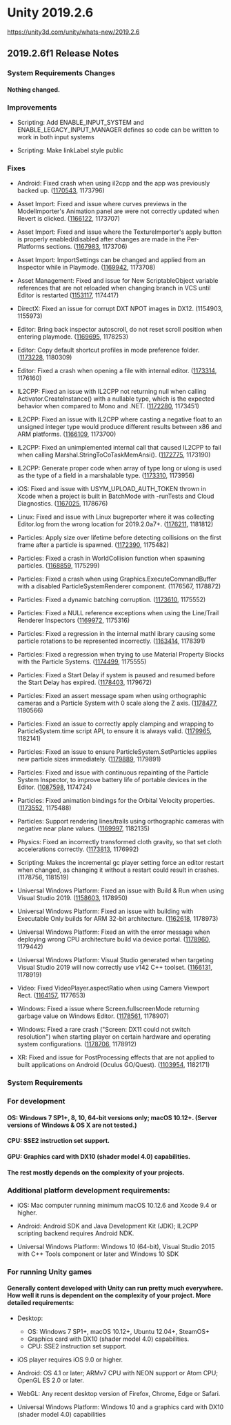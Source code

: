 # Unity 2019.2.6
https://unity3d.com/unity/whats-new/2019.2.6

## 2019.2.6f1 Release Notes


### System Requirements Changes

#### Nothing changed.

### Improvements
<ul>
<li><p>Scripting: Add ENABLE_INPUT_SYSTEM and ENABLE_LEGACY_INPUT_MANAGER defines so code can be written to work in both input systems</p></li>
<li><p>Scripting: Make linkLabel style public</p></li>
</ul>

### Fixes
<ul>
<li><p>Android: Fixed crash when using il2cpp and the app was previously backed up. (<a href="https://issuetracker.unity3d.com/issues/android-il2cpp-app-crashes-on-2019-dot-1-0a12-and-up-on-launch-if-old-il2cpp-files-from-2019-dot-1-0a11-and-below-are-backuped">1170543</a>, 1173796)</p></li>
<li><p>Asset Import: Fixed and issue where curves previews in the ModelImporter's Animation panel are were not correctly updated when Revert is clicked. (<a href="https://issuetracker.unity3d.com/issues/asset-importer-curve-preview-doesnt-update-on-reverting-changes">1166122</a>, 1173707)</p></li>
<li><p>Asset Import: Fixed and issue where the TextureImporter's apply button is properly enabled/disabled after changes are made in the Per-Platforms sections. (<a href="https://issuetracker.unity3d.com/issues/the-sprites-apply-button-is-not-registered-after-changing-the-settings-in-the-default-section-in-sprite-importer">1167983</a>, 1173706)</p></li>
<li><p>Asset Import: ImportSettings can be changed and applied from an Inspector while in Playmode. (<a href="https://issuetracker.unity3d.com/issues/applying-import-setting-changes-while-in-play-mode-throws-an-assetdatabase-dot-forcereserializeassets-exception">1169942</a>, 1173708)</p></li>
<li><p>Asset Management: Fixed and issue for New ScriptableObject variable references that are not reloaded when changing branch in VCS until Editor is restarted (<a href="https://issuetracker.unity3d.com/issues/new-scriptableobject-variable-references-are-not-reloaded-when-changing-branch-in-vcs-until-editor-is-restarted">1153117</a>, 1174417)</p></li>
<li><p>DirectX: Fixed an issue for corrupt DXT NPOT images in DX12. (1154903, 1155973)</p></li>
<li><p>Editor: Bring back inspector autoscroll, do not reset scroll position when entering playmode. (<a href="https://issuetracker.unity3d.com/issues/inspector-functionality-inspector-doesnt-scroll-to-the-bottom-when-attaching-any-component">1169695</a>, 1178253)</p></li>
<li><p>Editor: Copy default shortcut profiles in mode preference folder. (<a href="https://issuetracker.unity3d.com/issues/shortcut-manager-user-created-shortcut-profiles-are-missing-after-upgrading-to-newer-version">1173228</a>, 1180309)</p></li>
<li><p>Editor: Fixed a crash when opening a file with internal editor. (<a href="https://issuetracker.unity3d.com/issues/mac-crashes-on-pthread-kill-when-opening-a-script-when-theres-no-visual-studio-installed">1173314</a>, 1176160)</p></li>
<li><p>IL2CPP: Fixed an issue with IL2CPP not returning null when calling Activator.CreateInstance() with a nullable type, which is the expected behavior when compared to Mono and .NET. (<a href="https://issuetracker.unity3d.com/issues/android-activator-dot-createinstance-type-behaves-differently-with-nullable-types-on-mono-and-il2cpp">1172280</a>, 1173451)</p></li>
<li><p>IL2CPP: Fixed an issue with IL2CPP where casting a negative float to an unsigned integer type would produce different results between x86 and ARM platforms. (<a href="https://issuetracker.unity3d.com/issues/inconsistent-results-when-casting-a-negative-float-to-uint">1166109</a>, 1173700)</p></li>
<li><p>IL2CPP: Fixed an unimplemented internal call that caused IL2CPP to fail when calling Marshal.StringToCoTaskMemAnsi(). (<a href="https://issuetracker.unity3d.com/issues/crash-slash-notsupportedexception-when-calling-system-dot-runtime-dot-interopservices-dot-marshal-dot-stringtoallocatedmemoryutf8-on-il2cpp">1172775</a>, 1173190)</p></li>
<li><p>IL2CPP: Generate proper code when array of type long or ulong is used as the type of a field in a marshalable type. (<a href="https://issuetracker.unity3d.com/issues/il2cpp-build-fails-when-compiling-a-struct-with-a-long-array-inside-it">1173310</a>, 1173956)</p></li>
<li><p>iOS: Fixed and issue with USYM_UPLOAD_AUTH_TOKEN thrown in Xcode when a project is built in BatchMode with -runTests and Cloud Diagnostics. (<a href="https://issuetracker.unity3d.com/issues/usym-upload-auth-token-is-thrown-in-xcode-when-the-project-is-built-in-batchmode-with-runtests-and-cloud-diagnostics-enabled">1167025</a>, 1178676)</p></li>
<li><p>Linux: Fixed and issue with Linux bugreporter where it was collecting Editor.log from the wrong location for 2019.2.0a7+. (<a href="https://issuetracker.unity3d.com/issues/linux-bugreporter-is-collecting-editor-dot-log-from-wrong-location-for-2019-dot-2-0a7-plus">1176211</a>, 1181812)</p></li>
<li><p>Particles: Apply size over lifetime before detecting collisions on the first frame after a particle is spawned. (<a href="https://issuetracker.unity3d.com/issues/size-over-lifetime-does-not-affect-collider-size-in-the-initial-collision-of-a-particle">1172390</a>, 1175482)</p></li>
<li><p>Particles: Fixed a crash in WorldCollision function when spawning particles. (<a href="https://issuetracker.unity3d.com/issues/worldcollision-crashes-when-spawning-particles-with-world-collision-enabled">1168859</a>, 1175299)</p></li>
<li><p>Particles: Fixed a crash when using Graphics.ExecuteCommandBuffer with a disabled ParticleSystemRenderer component. (1176567, 1178872)</p></li>
<li><p>Particles: Fixed a dynamic batching corruption. (<a href="https://issuetracker.unity3d.com/issues/particle-trails-use-the-wrong-texture-when-several-particlesystems-are-being-rendered-with-different-textures">1173610</a>, 1175552)</p></li>
<li><p>Particles: Fixed a NULL reference exceptions when using the Line/Trail Renderer Inspectors (<a href="https://issuetracker.unity3d.com/issues/trail-renderer-add-key-does-not-add-any-keys-to-trails-width-curve">1169972</a>, 1175316)</p></li>
<li><p>Particles: Fixed a regression in the internal mathl ibrary causing some particle rotations to be represented incorrectly. (<a href="https://issuetracker.unity3d.com/issues/particle-system-billboard-particles-are-invisible-when-specific-3d-start-rotation-with-random-between-2-constants-is-applied">1163414</a>, 1178391)</p></li>
<li><p>Particles: Fixed a regression when trying to use Material Property Blocks with the Particle Systems. (<a href="https://issuetracker.unity3d.com/issues/particle-system-renderer-is-not-updated-during-runtime-when-setpropertyblock-is-used">1174499</a>, 1175555)</p></li>
<li><p>Particles: Fixed a Start Delay if system is paused and resumed before the Start Delay has expired. (<a href="https://issuetracker.unity3d.com/issues/particle-system-start-delay-gets-reset-in-child-systems-when-pausing-and-then-unpausing-the-particle-effect">1178403</a>, 1179672)</p></li>
<li><p>Particles: Fixed an assert message spam when using orthographic cameras and a Particle System with 0 scale along the Z axis. (<a href="https://issuetracker.unity3d.com/issues/assertion-failed-on-expression-error-is-thrown-when-orthographic-camera-and-a-particle-system-with-specific-settings-are-used">1178477</a>, 1180566)</p></li>
<li><p>Particles: Fixed an issue to correctly apply clamping and wrapping to ParticleSystem.time script API, to ensure it is always valid. (<a href="https://issuetracker.unity3d.com/issues/particlesystem-dot-time-script-api-can-set-invalid-time-values">1179965</a>, 1182141)</p></li>
<li><p>Particles: Fixed an issue to ensure ParticleSystem.SetParticles applies new particle sizes immediately. (<a href="https://issuetracker.unity3d.com/issues/calling-particlesystem-dot-setparticles-does-not-apply-sizes-until-the-next-update-frame">1179889</a>, 1179891)</p></li>
<li><p>Particles: Fixed and issue with continuous repainting of the Particle System Inspector, to improve battery life of portable devices in the Editor. (<a href="https://issuetracker.unity3d.com/issues/particle-system-inspector-continuously-repaints-when-the-particle-system-is-stopped">1087598</a>, 1174724)</p></li>
<li><p>Particles: Fixed animation bindings for the Orbital Velocity properties. (<a href="https://issuetracker.unity3d.com/issues/particle-systems-orbital-and-offset-values-are-locked-and-affect-other-values-when-changed-in-the-animation-window">1173552</a>, 1175488)</p></li>
<li><p>Particles: Support rendering lines/trails using orthographic cameras with negative near plane values. (<a href="https://issuetracker.unity3d.com/issues/linerenderer-line-is-not-rendered-when-it-is-in-between-orthographic-camera-position-and-the-actual-camera-rendering-position">1169997</a>, 1182135)</p></li>
<li><p>Physics: Fixed an incorrectly transformed cloth gravity, so that set cloth accelerations correctly. (<a href="https://issuetracker.unity3d.com/issues/gameobject-with-cloth-component-is-affected-by-high-external-force-when-in-play-mode">1173813</a>, 1176992)</p></li>
<li><p>Scripting: Makes the incremental gc player setting force an editor restart when changed, as changing it without a restart could result in crashes. (1178756, 1181519)</p></li>
<li><p>Universal Windows Platform: Fixed an issue with Build &amp; Run when using Visual Studio 2019. (<a href="https://issuetracker.unity3d.com/issues/build-and-run-on-uwp-with-visual-studio-2019-doesnt-work">1158603</a>, 1178950)</p></li>
<li><p>Universal Windows Platform: Fixed an issue with building with Executable Only builds for ARM 32-bit architecture. (<a href="https://issuetracker.unity3d.com/issues/arm-executable-only-build-fails-in-editor">1162618</a>, 1178973)</p></li>
<li><p>Universal Windows Platform: Fixed an with the error message when deploying wrong CPU architecture build via device portal. (<a href="https://issuetracker.unity3d.com/issues/uwp-deploying-wrong-architecture-through-device-portal-ends-up-running-a-different-app">1178960</a>, 1179442)</p></li>
<li><p>Universal Windows Platform: Visual Studio generated when targeting Visual Studio 2019 will now correctly use v142 C++ toolset. (<a href="https://issuetracker.unity3d.com/issues/uwp-building-project-for-visual-studio-2019-generates-solution-that-targets-build-tools-for-vs-2017-tool-set-v141">1166131</a>, 1178919)</p></li>
<li><p>Video: Fixed VideoPlayer.aspectRatio when using Camera Viewport Rect. (<a href="https://issuetracker.unity3d.com/issues/video-is-not-fitted-into-the-screen-vertically-when-aspect-ratio-fit-vertically-or-fit-inside-is-selected">1164157</a>, 1177653)</p></li>
<li><p>Windows: Fixed a issue where Screen.fullscreenMode returning garbage value on Windows Editor. (<a href="https://issuetracker.unity3d.com/issues/screen-dot-fullscreenmode-is-always-default-when-trying-to-get-it">1178561</a>, 1178907)</p></li>
<li><p>Windows: Fixed a rare crash ("Screen: DX11 could not switch resolution") when starting player on certain hardware and operating system configurations. (<a href="https://issuetracker.unity3d.com/issues/windows-fallback-path-in-swapchain-creation-createforhwndinternal-is-broken-on-windows-10">1178706</a>, 1178912)</p></li>
<li><p>XR: Fixed and issue for PostProcessing effects that are not applied to built applications on Android (Oculus GO/Quest). (<a href="https://issuetracker.unity3d.com/issues/oculus-go-postprocessing-effects-are-not-applied-to-built-applications">1103954</a>, 1182171)</p></li>
</ul>

### System Requirements

### For development

#### OS: Windows 7 SP1+, 8, 10, 64-bit versions only; macOS 10.12+. (Server versions of Windows & OS X are not tested.)

#### CPU: SSE2 instruction set support.

#### GPU: Graphics card with DX10 (shader model 4.0) capabilities.

#### The rest mostly depends on the complexity of your projects.

### Additional platform development requirements:
<ul>
<li><p>iOS: Mac computer running minimum macOS 10.12.6 and Xcode 9.4 or higher.</p></li>
<li><p>Android: Android SDK and Java Development Kit (JDK); IL2CPP scripting backend requires Android NDK.</p></li>
<li><p>Universal Windows Platform: Windows 10 (64-bit), Visual Studio 2015 with C++ Tools component or later and Windows 10 SDK</p></li>
</ul>

### For running Unity games

#### Generally content developed with Unity can run pretty much everywhere. How well it runs is dependent on the complexity of your project. More detailed requirements:
<ul>
<li><p>Desktop:</p> 
<ul>
<li>OS: Windows 7 SP1+, macOS 10.12+, Ubuntu 12.04+, SteamOS+</li>
<li>Graphics card with DX10 (shader model 4.0) capabilities.</li>
<li>CPU: SSE2 instruction set support.</li>
</ul></li>
<li><p>iOS player requires iOS 9.0 or higher.</p></li>
<li><p>Android: OS 4.1 or later; ARMv7 CPU with NEON support or Atom CPU; OpenGL ES 2.0 or later.</p></li>
<li><p>WebGL: Any recent desktop version of Firefox, Chrome, Edge or Safari.</p></li>
<li><p>Universal Windows Platform: Windows 10 and a graphics card with DX10 (shader model 4.0) capabilities</p></li>
</ul>
